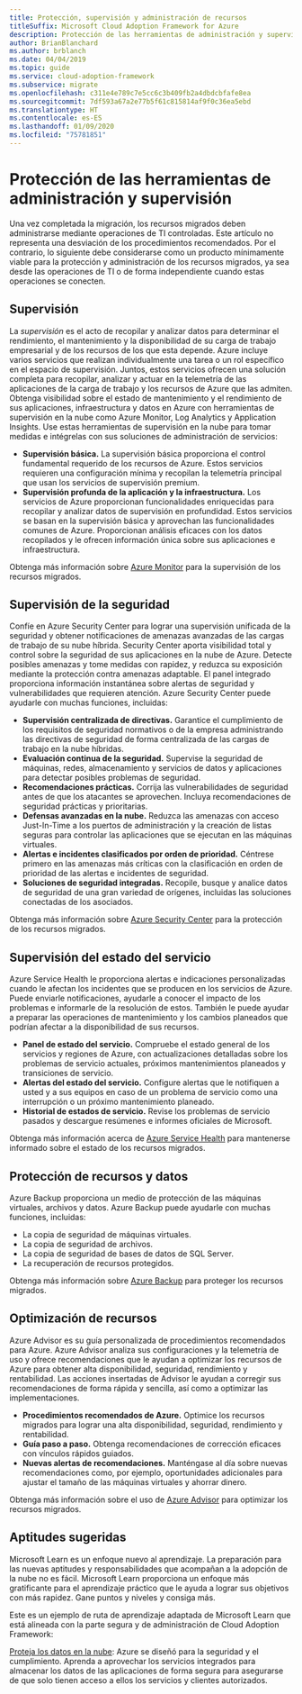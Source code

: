 ```yaml
---
title: Protección, supervisión y administración de recursos
titleSuffix: Microsoft Cloud Adoption Framework for Azure
description: Protección de las herramientas de administración y supervisión
author: BrianBlanchard
ms.author: brblanch
ms.date: 04/04/2019
ms.topic: guide
ms.service: cloud-adoption-framework
ms.subservice: migrate
ms.openlocfilehash: c311e4e789c7e5cc6c3b409fb2a4dbdcbfafe8ea
ms.sourcegitcommit: 7df593a67a2e77b5f61c815814af9f0c36ea5ebd
ms.translationtype: HT
ms.contentlocale: es-ES
ms.lasthandoff: 01/09/2020
ms.locfileid: "75781851"
---
```

# <a name="secure-monitoring-and-management-tools"></a>Protección de las herramientas de administración y supervisión

Una vez completada la migración, los recursos migrados deben administrarse mediante operaciones de TI controladas. Este artículo no representa una desviación de los procedimientos recomendados. Por el contrario, lo siguiente debe considerarse como un producto mínimamente viable para la protección y administración de los recursos migrados, ya sea desde las operaciones de TI o de forma independiente cuando estas operaciones se conecten.

## <a name="monitoring"></a>Supervisión

La *supervisión* es el acto de recopilar y analizar datos para determinar el rendimiento, el mantenimiento y la disponibilidad de su carga de trabajo empresarial y de los recursos de los que esta depende. Azure incluye varios servicios que realizan individualmente una tarea o un rol específico en el espacio de supervisión. Juntos, estos servicios ofrecen una solución completa para recopilar, analizar y actuar en la telemetría de las aplicaciones de la carga de trabajo y los recursos de Azure que las admiten. Obtenga visibilidad sobre el estado de mantenimiento y el rendimiento de sus aplicaciones, infraestructura y datos en Azure con herramientas de supervisión en la nube como Azure Monitor, Log Analytics y Application Insights. Use estas herramientas de supervisión en la nube para tomar medidas e intégrelas con sus soluciones de administración de servicios:

- **Supervisión básica.** La supervisión básica proporciona el control fundamental requerido de los recursos de Azure. Estos servicios requieren una configuración mínima y recopilan la telemetría principal que usan los servicios de supervisión premium.
- **Supervisión profunda de la aplicación y la infraestructura.** Los servicios de Azure proporcionan funcionalidades enriquecidas para recopilar y analizar datos de supervisión en profundidad. Estos servicios se basan en la supervisión básica y aprovechan las funcionalidades comunes de Azure. Proporcionan análisis eficaces con los datos recopilados y le ofrecen información única sobre sus aplicaciones e infraestructura.

Obtenga más información sobre [Azure Monitor](https://docs.microsoft.com/azure/azure-monitor/overview) para la supervisión de los recursos migrados.

## <a name="security-monitoring"></a>Supervisión de la seguridad

Confíe en Azure Security Center para lograr una supervisión unificada de la seguridad y obtener notificaciones de amenazas avanzadas de las cargas de trabajo de su nube híbrida. Security Center aporta visibilidad total y control sobre la seguridad de sus aplicaciones en la nube de Azure. Detecte posibles amenazas y tome medidas con rapidez, y reduzca su exposición mediante la protección contra amenazas adaptable. El panel integrado proporciona información instantánea sobre alertas de seguridad y vulnerabilidades que requieren atención. Azure Security Center puede ayudarle con muchas funciones, incluidas:

- **Supervisión centralizada de directivas.** Garantice el cumplimiento de los requisitos de seguridad normativos o de la empresa administrando las directivas de seguridad de forma centralizada de las cargas de trabajo en la nube híbridas.
- **Evaluación continua de la seguridad.** Supervise la seguridad de máquinas, redes, almacenamiento y servicios de datos y aplicaciones para detectar posibles problemas de seguridad.
- **Recomendaciones prácticas.** Corrija las vulnerabilidades de seguridad antes de que los atacantes se aprovechen. Incluya recomendaciones de seguridad prácticas y prioritarias.
- **Defensas avanzadas en la nube.** Reduzca las amenazas con acceso Just-In-Time a los puertos de administración y la creación de listas seguras para controlar las aplicaciones que se ejecutan en las máquinas virtuales.
- **Alertas e incidentes clasificados por orden de prioridad.** Céntrese primero en las amenazas más críticas con la clasificación en orden de prioridad de las alertas e incidentes de seguridad.
- **Soluciones de seguridad integradas.** Recopile, busque y analice datos de seguridad de una gran variedad de orígenes, incluidas las soluciones conectadas de los asociados.

Obtenga más información sobre [Azure Security Center](https://docs.microsoft.com/azure/security-center) para la protección de los recursos migrados.

## <a name="service-health-monitoring"></a>Supervisión del estado del servicio

Azure Service Health le proporciona alertas e indicaciones personalizadas cuando le afectan los incidentes que se producen en los servicios de Azure. Puede enviarle notificaciones, ayudarle a conocer el impacto de los problemas e informarle de la resolución de estos. También le puede ayudar a preparar las operaciones de mantenimiento y los cambios planeados que podrían afectar a la disponibilidad de sus recursos.

- **Panel de estado del servicio.** Compruebe el estado general de los servicios y regiones de Azure, con actualizaciones detalladas sobre los problemas de servicio actuales, próximos mantenimientos planeados y transiciones de servicio.
- **Alertas del estado del servicio.** Configure alertas que le notifiquen a usted y a sus equipos en caso de un problema de servicio como una interrupción o un próximo mantenimiento planeado.
- **Historial de estados de servicio.** Revise los problemas de servicio pasados y descargue resúmenes e informes oficiales de Microsoft.

Obtenga más información acerca de [Azure Service Health](https://docs.microsoft.com/azure/service-health) para mantenerse informado sobre el estado de los recursos migrados.

## <a name="protect-assets-and-data"></a>Protección de recursos y datos

Azure Backup proporciona un medio de protección de las máquinas virtuales, archivos y datos. Azure Backup puede ayudarle con muchas funciones, incluidas:

- La copia de seguridad de máquinas virtuales.
- La copia de seguridad de archivos.
- La copia de seguridad de bases de datos de SQL Server.
- La recuperación de recursos protegidos.

Obtenga más información sobre [Azure Backup](https://docs.microsoft.com/azure/backup) para proteger los recursos migrados.

## <a name="optimize-resources"></a>Optimización de recursos

Azure Advisor es su guía personalizada de procedimientos recomendados para Azure. Azure Advisor analiza sus configuraciones y la telemetría de uso y ofrece recomendaciones que le ayudan a optimizar los recursos de Azure para obtener alta disponibilidad, seguridad, rendimiento y rentabilidad. Las acciones insertadas de Advisor le ayudan a corregir sus recomendaciones de forma rápida y sencilla, así como a optimizar las implementaciones.

- **Procedimientos recomendados de Azure.** Optimice los recursos migrados para lograr una alta disponibilidad, seguridad, rendimiento y rentabilidad.
- **Guía paso a paso.** Obtenga recomendaciones de corrección eficaces con vínculos rápidos guiados.
- **Nuevas alertas de recomendaciones.** Manténgase al día sobre nuevas recomendaciones como, por ejemplo, oportunidades adicionales para ajustar el tamaño de las máquinas virtuales y ahorrar dinero.

Obtenga más información sobre el uso de [Azure Advisor](https://docs.microsoft.com/azure/advisor/advisor-overview) para optimizar los recursos migrados.

## <a name="suggested-skills"></a>Aptitudes sugeridas

Microsoft Learn es un enfoque nuevo al aprendizaje. La preparación para las nuevas aptitudes y responsabilidades que acompañan a la adopción de la nube no es fácil. Microsoft Learn proporciona un enfoque más gratificante para el aprendizaje práctico que le ayuda a lograr sus objetivos con más rapidez. Gane puntos y niveles y consiga más.

Este es un ejemplo de ruta de aprendizaje adaptada de Microsoft Learn que está alineada con la parte segura y de administración de Cloud Adoption Framework: 

[Proteja los datos en la nube](https://docs.microsoft.com/learn/paths/secure-your-cloud-data/): Azure se diseñó para la seguridad y el cumplimiento. Aprenda a aprovechar los servicios integrados para almacenar los datos de las aplicaciones de forma segura para asegurarse de que solo tienen acceso a ellos los servicios y clientes autorizados.
